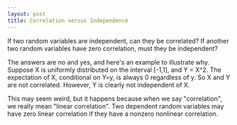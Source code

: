 ```yaml
---
layout: post
title: Correlation versus Independence 
---
```


If two random variables are independent, can they be correlated?  If another two random variables have zero correlation, must they be independent?

The answers are no and yes, and here's an example to illustrate why.  Suppose X is uniformly distributed on the interval [-1,1], and Y = X^2.  The expectation of X, conditional on Y=y, is always 0 regardless of y.  So X and Y are not correlated. However, Y is clearly not independent of X.  

This may seem weird, but it happens because when we say "correlation", we really mean "linear correlation".  Two dependent random variables may have zero linear correlation if they have a nonzero nonlinear correlation.
